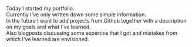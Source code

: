 Today I started my portfolio.    
Currently I've only written down some simple information.    
In the future I want to add projects from Github together with a description on my goals and what I've learned.    
Also blogposts discussing some expertise that I got and mistakes from which I've learned are envisioned.
